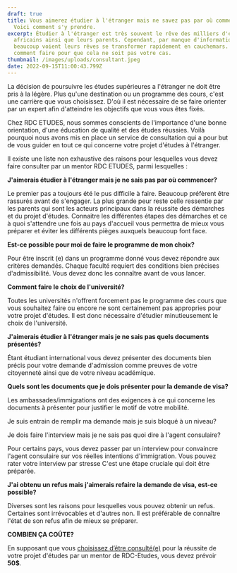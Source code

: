 ```yaml
---
draft: true
title: Vous aimerez étudier à l'étranger mais ne savez pas par où commencer ?
  Voici comment s'y prendre.
excerpt: Étudier à l'étranger est très souvent le rêve des milliers d'étudiants
  africains ainsi que leurs parents. Cependant, par manque d'informations,
  beaucoup voient leurs rêves se transformer rapidement en cauchemars. Voici
  comment faire pour que cela ne soit pas votre cas.
thumbnail: /images/uploads/consultant.jpeg
date: 2022-09-15T11:00:43.799Z
---
```

La décision de poursuivre les études supérieures a l'étranger ne doit être pris à la légère. Plus qu'une destination ou un programme des cours, c'est une carrière que vous choisissez. D'où il est nécessaire de se faire orienter par un expert afin d'atteindre les objectifs que vous vous êtes fixés.

Chez RDC ETUDES, nous sommes conscients de l'importance d'une bonne orientation, d'une éducation de qualité et des études réussies. Voilà pourquoi nous avons mis en place un service de consultation qui a pour but de vous guider en tout ce qui concerne votre projet d'études à l'étranger.

Il existe une liste non exhaustive des raisons pour lesquelles vous devez  faire consulter par un mentor RDC ETUDES, parmi lesquelles :

**J'aimerais étudier à l'étranger mais je ne sais pas par où commencer?**

Le premier pas a toujours été le pus difficile à faire. Beaucoup préfèrent être rassurés avant de s'engager. La plus grande peur reste celle ressentie par les parents qui sont les acteurs principaux dans la réussite des démarches et du projet d'études. Connaitre les différentes étapes des démarches et ce à quoi s'attendre une fois au pays d'accueil vous permettra de mieux vous préparer et éviter les différents pièges auxquels beaucoup font face.

**Est-ce possible pour moi de faire le programme de mon choix?**

Pour être inscrit (e) dans un programme donné vous devez répondre aux critères demandés. Chaque faculté requiert des conditions bien précises d'admissibilité. Vous devez donc les connaître avant de vous lancer.

**Comment faire le choix de l'université?**

Toutes les universités n'offrent forcement pas le programme des cours que vous souhaitez faire ou encore ne sont certainement pas appropries pour votre projet d'études. Il est donc nécessaire d'étudier minutieusement le choix de l'université.

**J'aimerais étudier à l'étranger mais je ne sais pas quels documents présentés?**

Étant étudiant international vous devez présenter des documents bien précis pour votre demande d'admission comme preuves de votre citoyenneté ainsi que de votre niveau académique.

**Quels sont les documents que je dois présenter pour la demande de visa?**

Les ambassades/immigrations ont des exigences à ce qui concerne les documents à présenter pour justifier le motif de votre mobilité.

Je suis entrain de remplir ma demande mais je suis bloqué à un niveau?



Je dois faire l'interview mais je ne sais pas quoi dire à l'agent consulaire?

Pour certains pays, vous devez passer par un interview pour convaincre l'agent consulaire sur vos réelles intentions d'immigration. Vous pouvez rater votre interview par stresse  C'est une étape cruciale qui doit être préparée. 

**J'ai obtenu un refus mais j'aimerais refaire la demande de visa, est-ce possible?**

Diverses sont les raisons pour lesquelles vous pouvez obtenir un refus. Certaines sont irrévocables et d'autres non. Il est préférable de connaître l'état de son refus afin de mieux se préparer.

**COMBIEN ÇA COÛTE?**

En supposant que vous [choisissez d’être consulté(e)](https://www.rdcetudes.com/assistance-process) pour la réussite de votre projet d'études par un mentor de RDC-Etudes, vous devez prévoir **50$**.